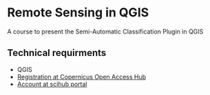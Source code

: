 # Remote Sensing in QGIS
A course to present the Semi-Automatic Classification Plugin in QGIS


## Technical requirments
- QGIS
- [Registration at Copernicus Open Access Hub](https://scihub.copernicus.eu/dhus/#/self-registration)
- [Account at scihub portal](https://scihub.copernicus.eu/dhus/#/home)

